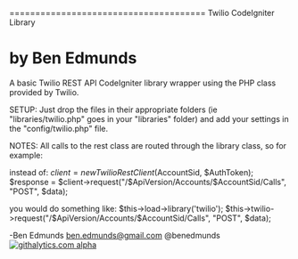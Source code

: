 ======================================
Twilio CodeIgniter Library

by Ben Edmunds
======================================

A basic Twilio REST API CodeIgniter library wrapper using the PHP class provided by Twilio.



SETUP:
Just drop the files in their appropriate folders (ie "libraries/twilio.php" goes in your "libraries" folder) and add your settings in the "config/twilio.php" file.


NOTES:
All calls to the rest class are routed through the library class, so for example:

instead of:
$client = new TwilioRestClient($AccountSid, $AuthToken);
$response = $client->request("/$ApiVersion/Accounts/$AccountSid/Calls", "POST", $data); 

you would do something like:
$this->load->library('twilio');
$this->twilio->request("/$ApiVersion/Accounts/$AccountSid/Calls", "POST", $data);




-Ben Edmunds
 ben.edmunds@gmail.com
 @benedmunds 
[![githalytics.com alpha](https://cruel-carlota.pagodabox.com/19a2e5150dc9d7adfb27579856152f82 "githalytics.com")](http://githalytics.com/jonmarkgo/CodeIgniter-Twilio)
